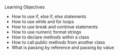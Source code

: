Learning Objectives

* How to use if, else if, else statements
* How to use while and for loops
* How  to use break and continue statements
* How  to use numeric format strings
* How  to declare methods within a class
* How  to call public methods from another class
* What is passing by reference and passing by value